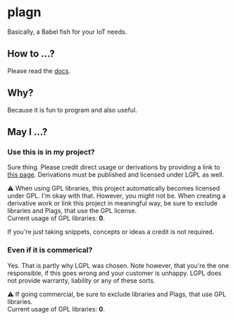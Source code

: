 # plagn
Basically, a Babel fish for your IoT needs.

## How to ...?

Please read the [docs](./docs/README.md).

## Why?

Because it is fun to program and also useful.

## May I ...?

### Use this is in my project?

Sure thing. Please credit direct usage or derivations by providing a link to [this page](https://github.com/saxomophon/plagn). Derivations must be published and licensed under LGPL as well.

:warning: When using GPL libraries, this project automatically becomes licensed under GPL. I'm okay with that. However, you might not be. When creating a derivative work or link this project in meaningful way, be sure to exclude libraries and Plags, that use the GPL license.\
Current usage of GPL libraries: **0**.

If you're just taking snippets, concepts or ideas a credit is not required.

### Even if it is commerical?

Yes. That is partly why LGPL was chosen. Note however, that you're the one responsible, if this goes wrong and your customer is unhappy. LGPL does not provide warranty, liability or any of these sorts.

:warning: If going commercial, be sure to exclude libraries and Plags, that use GPL libraries.\
Current usage of GPL libraries: **0**.


